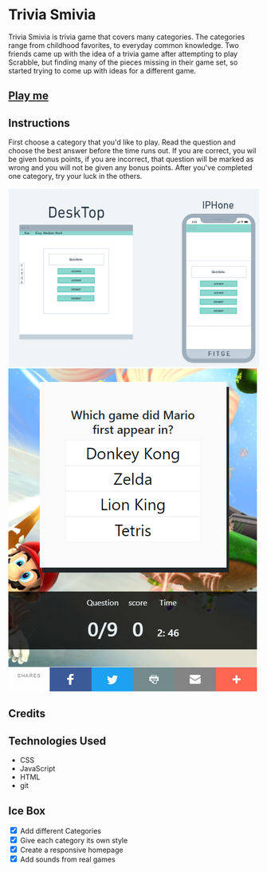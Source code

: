 <h1>Trivia Smivia</h2>



 Trivia Smivia is trivia game that covers many categories. The categories range from childhood favorites, to everyday common knowledge. Two friends came up with the idea of a trivia game after attempting to play Scrabble, but finding many of the pieces missing in their game set, so started trying to come up with ideas for a different game.

<a href="https://kevanteaniah.github.io/trivia/"><h2>Play me</h2></a>

<h2>Instructions</h2>
First choose a category that you'd like to play. Read the question and choose the best answer before the time runs out. If you are correct, you wil be given bonus points, if you are incorrect, that question will be marked as wrong and you will not be given any bonus points. After you've completed one category, try your luck in the others.<br> 
<br>
<img src="./images/Screenshot%202022-02-17%20145955.png">
<img src="images/Screenshot 2022-02-17 131958.png">


<h2>Credits</h2>

<h2>Technologies Used</h2>
<ul>
  <li>CSS</li>
  <li>JavaScript</li>
  <li>HTML</li>
  <li>git</li>
</ul>

<h2>Ice Box</h2>
<div>
  <input type="checkbox" id="scales" name="scales"
         checked>
  <label for="scales">Add different Categories</label>
</div>
<div>
  <input type="checkbox" id="scales" name="scales"
         checked>
  <label for="scales">Give each category its own style</label>
</div>
<div>
  <input type="checkbox" id="scales" name="scales"
         checked>
  <label for="scales">Create a responsive homepage</label>
</div>
<div>
  <input type="checkbox" id="scales" name="scales"
         checked>
  <label for="scales">Add sounds from real games</label>
</div>

